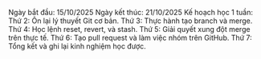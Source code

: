 Ngày bắt đầu: 15/10/2025  Ngày kết thúc: 21/10/2025 
Kế hoạch học 1 tuần: Thứ 2: Ôn lại lý thuyết Git cơ bản. 
Thứ 3: Thực hành tạo branch và merge. 
Thứ 4: Học lệnh reset, revert, và stash. 
Thứ 5: Giải quyết xung đột merge trên thực tế. 
Thứ 6: Tạo pull request và làm việc nhóm trên GitHub. 
Thứ 7: Tổng kết và ghi lại kinh nghiệm học được. 
